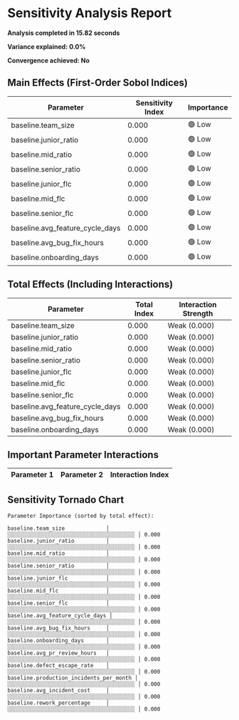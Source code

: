 # Sensitivity Analysis Report

**Analysis completed in 15.82 seconds**

**Variance explained: 0.0%**

**Convergence achieved: No**


## Main Effects (First-Order Sobol Indices)

| Parameter | Sensitivity Index | Importance |
|-----------|------------------|------------|
| baseline.team_size             |  0.000 | 🟢 Low |
| baseline.junior_ratio          |  0.000 | 🟢 Low |
| baseline.mid_ratio             |  0.000 | 🟢 Low |
| baseline.senior_ratio          |  0.000 | 🟢 Low |
| baseline.junior_flc            |  0.000 | 🟢 Low |
| baseline.mid_flc               |  0.000 | 🟢 Low |
| baseline.senior_flc            |  0.000 | 🟢 Low |
| baseline.avg_feature_cycle_days |  0.000 | 🟢 Low |
| baseline.avg_bug_fix_hours     |  0.000 | 🟢 Low |
| baseline.onboarding_days       |  0.000 | 🟢 Low |

## Total Effects (Including Interactions)

| Parameter | Total Index | Interaction Strength |
|-----------|-------------|---------------------|
| baseline.team_size             |  0.000 | Weak (0.000) |
| baseline.junior_ratio          |  0.000 | Weak (0.000) |
| baseline.mid_ratio             |  0.000 | Weak (0.000) |
| baseline.senior_ratio          |  0.000 | Weak (0.000) |
| baseline.junior_flc            |  0.000 | Weak (0.000) |
| baseline.mid_flc               |  0.000 | Weak (0.000) |
| baseline.senior_flc            |  0.000 | Weak (0.000) |
| baseline.avg_feature_cycle_days |  0.000 | Weak (0.000) |
| baseline.avg_bug_fix_hours     |  0.000 | Weak (0.000) |
| baseline.onboarding_days       |  0.000 | Weak (0.000) |

## Important Parameter Interactions

| Parameter 1 | Parameter 2 | Interaction Index |
|-------------|-------------|-------------------|

## Sensitivity Tornado Chart

```
Parameter Importance (sorted by total effect):

baseline.team_size             │ ░░░░░░░░░░░░░░░░░░░░░░░░░░░░░░░░░░░░░░░░ │ 0.000
baseline.junior_ratio          │ ░░░░░░░░░░░░░░░░░░░░░░░░░░░░░░░░░░░░░░░░ │ 0.000
baseline.mid_ratio             │ ░░░░░░░░░░░░░░░░░░░░░░░░░░░░░░░░░░░░░░░░ │ 0.000
baseline.senior_ratio          │ ░░░░░░░░░░░░░░░░░░░░░░░░░░░░░░░░░░░░░░░░ │ 0.000
baseline.junior_flc            │ ░░░░░░░░░░░░░░░░░░░░░░░░░░░░░░░░░░░░░░░░ │ 0.000
baseline.mid_flc               │ ░░░░░░░░░░░░░░░░░░░░░░░░░░░░░░░░░░░░░░░░ │ 0.000
baseline.senior_flc            │ ░░░░░░░░░░░░░░░░░░░░░░░░░░░░░░░░░░░░░░░░ │ 0.000
baseline.avg_feature_cycle_days │ ░░░░░░░░░░░░░░░░░░░░░░░░░░░░░░░░░░░░░░░░ │ 0.000
baseline.avg_bug_fix_hours     │ ░░░░░░░░░░░░░░░░░░░░░░░░░░░░░░░░░░░░░░░░ │ 0.000
baseline.onboarding_days       │ ░░░░░░░░░░░░░░░░░░░░░░░░░░░░░░░░░░░░░░░░ │ 0.000
baseline.avg_pr_review_hours   │ ░░░░░░░░░░░░░░░░░░░░░░░░░░░░░░░░░░░░░░░░ │ 0.000
baseline.defect_escape_rate    │ ░░░░░░░░░░░░░░░░░░░░░░░░░░░░░░░░░░░░░░░░ │ 0.000
baseline.production_incidents_per_month │ ░░░░░░░░░░░░░░░░░░░░░░░░░░░░░░░░░░░░░░░░ │ 0.000
baseline.avg_incident_cost     │ ░░░░░░░░░░░░░░░░░░░░░░░░░░░░░░░░░░░░░░░░ │ 0.000
baseline.rework_percentage     │ ░░░░░░░░░░░░░░░░░░░░░░░░░░░░░░░░░░░░░░░░ │ 0.000
```
